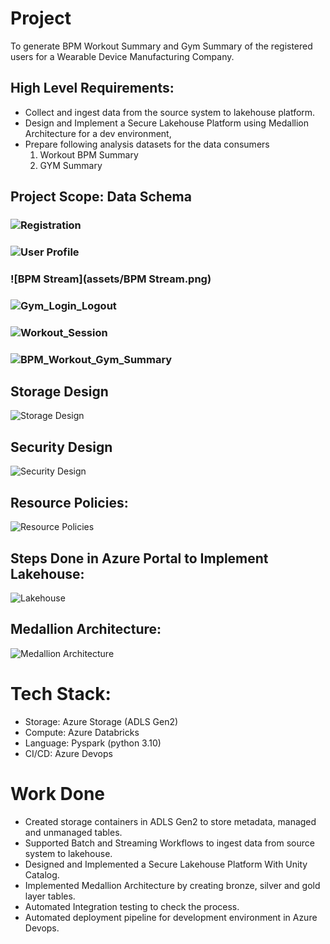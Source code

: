 # Project
To generate BPM Workout Summary and Gym Summary of the registered users for a Wearable Device Manufacturing Company.

## High Level Requirements:
- Collect and ingest data from the source system to lakehouse platform.
- Design and Implement a Secure Lakehouse Platform using Medallion Architecture for a dev environment,
- Prepare following analysis datasets for the data consumers
  1. Workout BPM Summary
  2. GYM Summary


## Project Scope: Data Schema
### ![Registration](assets/Registration.png)
### ![User Profile](assets/UserProfile.png)
### ![BPM Stream](assets/BPM Stream.png)
### ![Gym_Login_Logout](assets/Login_Logout.png)
### ![Workout_Session](assets/workout_session.png)
### ![BPM_Workout_Gym_Summary](assets/BPM_Workout_Gym_Summary.png)

## Storage Design
![Storage Design](assets/Storage_Design.png)

## Security Design
![Security Design](assets/Implement_Data_Security.png)

## Resource Policies:
![Resource Policies](assets/Implement_resource_policies.png)

## Steps Done in Azure Portal to Implement Lakehouse:
![Lakehouse](assets/Implement_Lakehouse_Infrastructure.png)

## Medallion Architecture:
![Medallion Architecture](assets/Medallion_Architecture.png)

# Tech Stack:
- Storage: Azure Storage (ADLS Gen2)
- Compute: Azure Databricks
- Language: Pyspark (python 3.10)
- CI/CD: Azure Devops

# Work Done
- Created storage containers in ADLS Gen2 to store metadata, managed and unmanaged tables.
- Supported Batch and Streaming Workflows to ingest data from source system to lakehouse.
- Designed and Implemented a Secure Lakehouse Platform With Unity Catalog.
- Implemented Medallion Architecture by creating bronze, silver and gold layer tables.
- Automated Integration testing to check the process.
- Automated deployment pipeline for development environment in Azure Devops.
